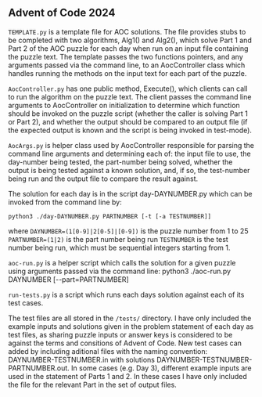 ## Advent of Code 2024

`TEMPLATE.py` is a template file for AOC solutions. The file provides stubs to be completed with two algorithms, Alg1() and Alg2(), which solve Part 1 and Part 2 of the AOC puzzle for each day when run on an input file containing the puzzle text. The template passes the two functions pointers, and any arguments passed via the command line, to an AocController class which handles running the methods on the input text for each part of the puzzle.

`AocController.py` has one public method, Execute(), which clients can call to run the algorithm on the puzzle text. The client passes the command line arguments to AocController on initialization to determine which function should be invoked on the puzzle script (whether the caller is solving Part 1 or Part 2), and whether the output should be compared to an output file (if the expected output is known and the script is being invoked in test-mode).

`AocArgs.py` is helper class used by AocController responsible for parsing the command line arguments and determining each of: the input file to use, the day-number being tested, the part-number being solved, whether the output is being tested against a known solution, and, if so, the test-number being run and the output file to compare the result against.

The solution for each day is in the script day-DAYNUMBER.py which can be invoked from the command line by:
```
python3 ./day-DAYNUMBER.py PARTNUMBER [-t [-a TESTNUMBER]]
```
where 
    `DAYNUMBER=(1[0-9]|2[0-5]|[0-9])` is the puzzle number from 1 to 25
    `PARTNUMBER=(1|2)` is the part number being run
    `TESTNUMBER` is the test number being run, which must be sequential integers starting from 1.

`aoc-run.py` is a helper script which calls the solution for a given puzzle using arguments passed via the command line:
python3 ./aoc-run.py DAYNUMBER [--part=PARTNUMBER]

`run-tests.py` is a script which runs each days solution against each of its test cases.

The test files are all stored in the `/tests/` directory. I have only included the example inputs and solutions given in the problem statement of each day as test files, as sharing puzzle inputs or answer keys is considered to be against the terms and consitions of Advent of Code. New test cases can added by including aditional files with the naming convention: DAYNUMBER-TESTNUMBER.in with solutions DAYNUMBER-TESTNUMBER-PARTNUMBER.out. In some cases (e.g. Day 3), different example inputs are used in the statement of Parts 1 and 2. In these cases I have only included the file for the relevant Part in the set of output files.